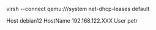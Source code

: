 virsh --connect qemu:///system net-dhcp-leases default

Host debian12
  HostName 192.168.122.XXX
  User petr
